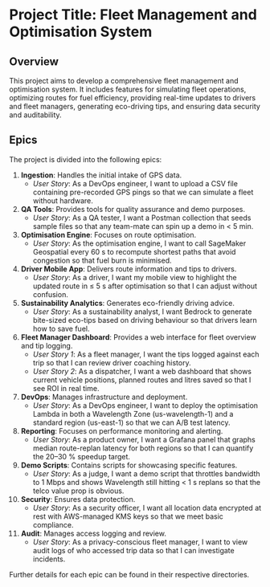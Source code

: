 # Project Title: Fleet Management and Optimisation System

## Overview
This project aims to develop a comprehensive fleet management and optimisation system. It includes features for simulating fleet operations, optimizing routes for fuel efficiency, providing real-time updates to drivers and fleet managers, generating eco-driving tips, and ensuring data security and auditability.

## Epics

The project is divided into the following epics:

1.  **Ingestion**: Handles the initial intake of GPS data.
    *   *User Story*: As a DevOps engineer, I want to upload a CSV file containing pre-recorded GPS pings so that we can simulate a fleet without hardware.
2.  **QA Tools**: Provides tools for quality assurance and demo purposes.
    *   *User Story*: As a QA tester, I want a Postman collection that seeds sample files so that any team-mate can spin up a demo in < 5 min.
3.  **Optimisation Engine**: Focuses on route optimisation.
    *   *User Story*: As the optimisation engine, I want to call SageMaker Geospatial every 60 s to recompute shortest paths that avoid congestion so that fuel burn is minimised.
4.  **Driver Mobile App**: Delivers route information and tips to drivers.
    *   *User Story*: As a driver, I want my mobile view to highlight the updated route in ≤ 5 s after optimisation so that I can adjust without confusion.
5.  **Sustainability Analytics**: Generates eco-friendly driving advice.
    *   *User Story*: As a sustainability analyst, I want Bedrock to generate bite-sized eco-tips based on driving behaviour so that drivers learn how to save fuel.
6.  **Fleet Manager Dashboard**: Provides a web interface for fleet overview and tip logging.
    *   *User Story 1*: As a fleet manager, I want the tips logged against each trip so that I can review driver coaching history.
    *   *User Story 2*: As a dispatcher, I want a web dashboard that shows current vehicle positions, planned routes and litres saved so that I see ROI in real time.
7.  **DevOps**: Manages infrastructure and deployment.
    *   *User Story*: As a DevOps engineer, I want to deploy the optimisation Lambda in both a Wavelength Zone (us-wavelength-1) and a standard region (us-east-1) so that we can A/B test latency.
8.  **Reporting**: Focuses on performance monitoring and alerting.
    *   *User Story*: As a product owner, I want a Grafana panel that graphs median route-replan latency for both regions so that I can quantify the 20–30 % speedup target.
9.  **Demo Scripts**: Contains scripts for showcasing specific features.
    *   *User Story*: As a judge, I want a demo script that throttles bandwidth to 1 Mbps and shows Wavelength still hitting < 1 s replans so that the telco value prop is obvious.
10. **Security**: Ensures data protection.
    *   *User Story*: As a security officer, I want all location data encrypted at rest with AWS-managed KMS keys so that we meet basic compliance.
11. **Audit**: Manages access logging and review.
    *   *User Story*: As a privacy-conscious fleet manager, I want to view audit logs of who accessed trip data so that I can investigate incidents.

Further details for each epic can be found in their respective directories.

